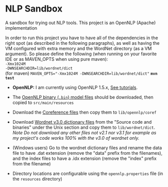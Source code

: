 # NLP Sandbox

A sandbox for trying out NLP tools.
This project is an OpenNLP (Apache) implementation

In order to run this project you have to have all of the dependencies in the right spot (as described in the following paragraphs), as well as having the VM configured with extra memory and the WordNet directory (as a VM argument).
So please define the following (when running on your favorite IDE or as MAVEN_OPTS when using pure maven):  
`-Xmx1024M`  
`-DWNSEARCHDIR=lib/wordnet/dict`  
(for maven) `MAVEN_OPTS="-Xmx1024M -DWNSEARCHDIR=lib/wordnet/dict"` **`mvn test`**



* **OpenNLP:** I am currently using OpenNLP 1.5.x,  [See tutorials](http://blog.dpdearing.com/2011/05/opennlp-1-5-0-basics-sentence-detection-and-tokenizing).

* The [OpenNLP binary (`.bin`) model files](http://opennlp.sourceforge.net/models-1.5/) should be downloaded, then copied to `src/main/resources`
* Download the [Coreference files](http://opennlp.sourceforge.net/models-1.4/english/coref/) then copy them to `lib/opennlp/coref`
* Download [Wordnet v3.0 dictionary files](http://wordnet.princeton.edu/wordnet/download/current-version) from the "Source code and binaries" under the Unix section and copy them to `lib/wordnet/dict`.  *Note Do not download any other files not v2.1 nor v3.1 for example as my project's code works 100% with the v3.0 of wordnet only.*
* (Windows users) Go to the wordnet dictionary files and rename the data file to have .dat extension (remove the "data" prefix from the filenames), and the index files to have a .idx extension (remove the "index" prefix from the filename)
* Directory locations are configurable using the `opennlp.properties` file (in the `resources` directory)
